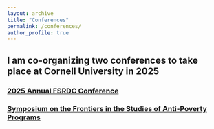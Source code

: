 ```yaml
---
layout: archive
title: "Conferences"
permalink: /conferences/
author_profile: true
---
```


## I am co-organizing two conferences to take place at Cornell University in 2025

### [2025 Annual FSRDC Conference](/conferences/fsrdc-conference-2025/)

### [Symposium on the Frontiers in the Studies of Anti-Poverty Programs](/conferences/safety-net-symposium-2025/) 
